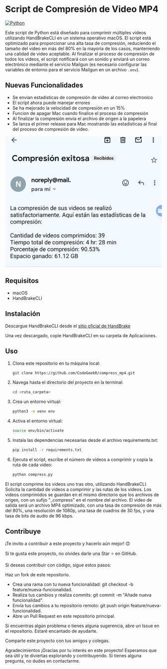 # Script de Compresión de Video MP4

[![Python](https://img.shields.io/badge/Python-yellow?style=for-the-badge&logo=python&logoColor=white&labelColor=101010)](https://www.python.org)


Este script de Python está diseñado para comprimir múltiples videos utilizando HandBrakeCLI en un sistema operativo macOS. El script está optimizado para proporcionar una alta tasa de compresión, reduciendo el tamaño del video en más del 80% en la mayoría de los casos, manteniendo una calidad de video aceptable. Al finalizar el proceso de compresión de todos los videos, el script notificará con un sonido y enviará un correo electrónico mediante el servicio Mailgun (es necesario configurar las variables de entorno para el servicio Mailgun en un archivo `.env`).

## Nuevas Funcionalidades

- Se envian estadisticas de compresión de video al correo electronico
- El script ahora puede manejar errores
- Se ha mejorado la velocidad de compresión en un 15%
- Funcion de apagar Mac cuando finalice el proceso de compresión
- Al finalizar la compresión envia el archivo de origen a la papelera
- Se lanza el primer release para Mac mostrando las estadisticas al final del proceso de compresión de video.

<p align="center">
  <img src="https://github.com/CodeGeekR/compress_mp4/blob/main/images/stadists_mail.jpg?raw=true" alt="Estadisticas en e-mail">
</p>

## Requisitos

- macOS
- HandBrakeCLI

## Instalación

Descargue HandBrakeCLI desde el <a href="https://handbrake.fr/downloads2.php" target="_blank">sitio oficial de HandBrake</a>

Una vez descargado, copie HandBrakeCLI en su carpeta de Aplicaciones.

## Uso

1. Clona este repositorio en tu máquina local:

   ```bash copyable
   git clone https://github.com/CodeGeekR/compress_mp4.git

   ```

2. Navega hasta el directorio del proyecto en la terminal:

   ```bash copyable
   cd <ruta_carpeta>
   ```

3. Crea un entorno virtual:

   ```bash copyable
   python3 -m venv env
   ```

4. Activa el entorno virtual:
   ```bash copyable
   source env/bin/activate
   ```

5. Instala las dependencias necesarias desde el archivo requirements.txt:
   ```bash copyable
   pip install -r requirements.txt
   ```

6. Ejecuta el script, escribe el número de videos a comprimir y copia la ruta de cada video:

   ```bash copyable
   python compress.py
   ```

El script comprime los videos uno tras otro, utilizando HandBrakeCLI. Solicita la cantidad de videos a comprimir y las rutas de los videos. Los videos comprimidos se guardan en el mismo directorio que los archivos de origen, con un sufijo "_compress" en el nombre del archivo.  El video de salida será un archivo MP4 optimizado, con una tasa de compresión de más del 80%, una resolución de 1080p, una tasa de cuadros de 30 fps, y una tasa de bits de audio de 96 kbps.

## Contribuye

¡Te invito a contribuir a este proyecto y hacerlo aún mejor! 😊

Si te gusta este proyecto, no olvides darle una Star ⭐️ en GitHub.

Si deseas contribuir con código, sigue estos pasos:

Haz un fork de este repositorio.

- Crea una rama con tu nueva funcionalidad: git checkout -b feature/nueva-funcionalidad.
- Realiza tus cambios y realiza commits: git commit -m "Añade nueva funcionalidad".
- Envía tus cambios a tu repositorio remoto: git push origin feature/nueva-funcionalidad.
- Abre un Pull Request en este repositorio principal.

Si encuentras algún problema o tienes alguna sugerencia, abre un Issue en el repositorio. Estaré encantado de ayudarte.

Comparte este proyecto con tus amigos y colegas.

Agradecimientos
¡Gracias por tu interés en este proyecto! Esperamos que sea útil y te diviertas explorando y contribuyendo. Si tienes alguna pregunta, no dudes en contactarme.
